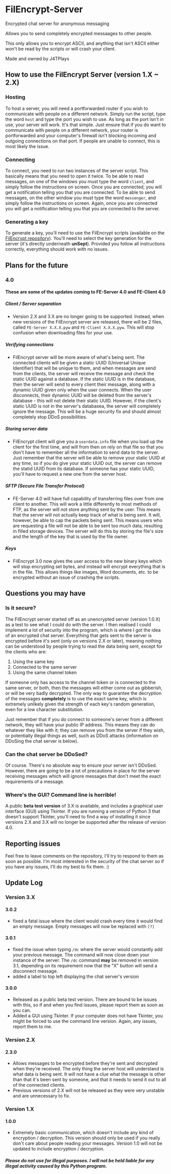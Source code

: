 # FilEncrypt-Server
Encrypted chat server for anonymous messaging

Allows you to send completely encrypted messaages to other people.

This only allows you to encrypt ASCII, and anything that isn't ASCII either won't be read by the scripts or will crash your client.

Made and owned by J4TPlays


## How to use the FilEncrypt Server (version 1.X ~ 2.X)
### Hosting
To host a server, you will need a portforwarded router if you wish to communicate with people on a different network. Simply run the script, type the word `host` and type the port you wish to use. As long as the port isn't in use, your server will work. It's that simple. Just ensure that if you do want to communicate with people on a different network, your router is portforwarded and your computer's firewall isn't blocking incoming and outgoing connections on that port. If people are unable to connect, this is most likely the issue.

### Connecting
To connect, you need to run two instances of the server script. This basically means that you need to open it twice.
To be able to read messages, on one of the windows you must type the word `client`, and simply follow the instructions on screen. Once you are connected, you will get a notification telling you that you are connected.
To be able to send messages, on the other window you must type the word `messenger`, and simply follow the instructions on screen. Again, once you are connected you will get a notification telling you that you are connected to the server.

### Generating a key
To generate a key, you'll need to use the FilEncrypt scripts (available on the [FilEncrypt repository](https://github.com/J4TPlays/FilEncrypt)). You'll need to select the key generation for the server (it's directly underneath **unSept**). Provided you follow all instructions correctly, everything should work with no issues.


## 
## Plans for the future
### 4.0
#### These are some of the updates coming to FE-Server 4.0 and FE-Client 4.0
##### Client / Server separation
- Version 2.X and 3.X are no longer going to be supported. Instead, when new versions of the FilEncrypt server are released, there will be 2 files, called `FE-Server X.X.X.pyw` and `FE-Client X.X.X.pyw`. This will stop confusion when downloading files for your use.
##### Verifying connections
- FilEncrypt server will be more aware of what's being sent. The connected clients will be given a static UUID (Universal Unique Identifier) that will be unique to them, and when messages are send from the clients, the server will receive the message and check the static UUID against a database. If the static UUID is in the database, then the server will send to every client their message, along with a dynamic UUID given only when the user connects. When the user disconnects, their dynamic UUID will be deleted from the server's database - this will not delete their static UUID. However, if the client's static UUID is not in the server's databasea, the server will completely ignore the message. This will be a huge security fix and should almost completely stop DDoS possibilities.
##### Storing server data
- FilEncrypt client will give you a `userdata.info` file when you load up the client for the first time, and will from then on rely on that file so that you don't have to remember all the information to send data to the server. Just remember that the server will be able to remove your static UUID at any time, so if you do give your static UUID out, the server can remove the statid UUID from its database. If someone has your static UUID, you'll have to request a new one from the server host.
##### SFTP (Secure File Transfer Protocol)
- FE-Server 4.0 will have full capability of transferring files over from one client to another. This will work a little differently to most methods of FTP, as the server will not store anything sent by the user. This means that the server will not actually keep track of what is being sent. It will, however, be able to cap the packets being sent. This means users who are requesting a file will not be able to be sent too much data, resulting in filled storage devices. The server will do this by storing the file's size and the length of the key that is used by the file owner.
##### Keys
- FilEncrypt 3.0 now gives the user access to the new binary keys which will stop encrypting set bytes, and instead will encrypt everything that is in the file. This allows things like images, Word documents, etc. to be encrypted without an issue of crashing the scripts.








## 
## Questions you may have
### Is it secure?
The FilEncrypt server started off as an unencrypted server (version 1.0.X) as a test to see what I could do with the server. I then realised I could implement a lot of security into the program, which is where I got the idea of an encrypted chat server. Everything that gets sent to the server is encrypted before it's sent (only on versions 2.X or later), meaning nothing can be understood by people trying to read the data being sent, except for the clients who are:
1. Using the same key
2. Connected to the same server
3. Using the same channel token

If someone only has access to the channel token or is connected to the same server, or both, then the messages will either come out as gibberish, or will be very badly decrypted. The only way to guarantee the decryption of the messages **completely** is to use the exact same key, which is extremely unlikely given the strength of each key's random generation, even for a low character substitution.

Just remember that if you do connect to someone's server from a different network, they will have your public IP address. This means they can do whatever they like with it; they can remove you from the server if they wish, or potentially illegal things as well, such as DDoS attacks (information on DDoSing the chat server is below).


### Can the chat server be DDoSed?
Of course. There's no absolute way to ensure your server isn't DDoSed.
However, there are going to be a lot of precautions in place for the server receiving messages which will ignore messages that don't meet the exact requirements of a message. 


### Where's the GUI? Command line is horrible!
A public **beta test version** of 3.X is available, and includes a graphical user interface (GUI) using Tkinter. If you are running a version of Python 3 that doesn't support Tkinter, you'll need to find a way of installing it since versions 2.X and 3.X will no longer be supported after the release of version 4.0. 


##
## Reporting issues
Feel free to leave comments on the repository, I'll try to respond to them as soon as possible. I'm most interested in the security of the chat server so if you have any issues, I'll do my best to fix them. :)


##
## Update Log

### Version 3.X


#### 3.0.2
- fixed a fatal issue where the client would crash every time it would find an empty message. Empty messages will now be replaced with `[?]`

#### 3.0.1
- fixed the issue when typing `/dc` where the server would constantly add your previous message. The command will now close down your instance of the server. The `/dc` command **may** be removed in version 3.1, depending on its requirement now that the "X" button will send a disconnect message.
- added a label to top left displaying the chat server's version



#### 3.0.0
- Released as a public beta test version. There are bound to be issues with this, so if and when you find issues, please report them as soon as you can.
- Added a GUI using Tkinter. If your computer does not have Tkinter, you might be forced to use the command line version. Again, any issues, report them to me.



### Version 2.X

#### 2.3.0
- Allows messages to be encrypted before they're sent and decrypted when they're received. The only thing the server host will understand is what data is being sent. It will not have a clue what the message is other than that it's been sent by someone, and that it needs to send it out to all of the connected clients.
- Previous versions of 2.X will not be released as they were very unstable and are unnecessary to fix.

### Version 1.X

#### 1.0.0
- Extremely basic communication, which doesn't include any kind of encryption / decryption. This version should only be used if you really don't care about people reading your messages. Version 1.0 will not be updated to include encryption / decryption.





##### Please do not use for illegal purposes. I will not be held liable for any illegal activity caused by this Python program.
